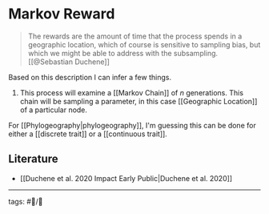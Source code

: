 # Markov Reward

> The rewards are the amount of time that the process spends in a geographic location, which of course is sensitive to sampling bias, but which we might be able to address with the subsampling.
> [[@Sebastian Duchene]]

Based on this description I can infer a few things.
1. This process will examine a [[Markov Chain]] of <i>n</i> generations. This chain will be sampling a parameter, in this case [[Geographic Location]] of a particular node.

For [[Phylogeography|phylogeography]], I'm guessing this can be done for either a [[discrete trait]] or a [[continuous trait]].

## Literature

- [[Duchene et al. 2020 Impact Early Public|Duchene et al. 2020]]


---

tags: #📝/🌱